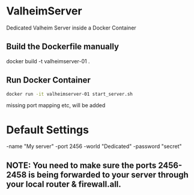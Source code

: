 # ValheimServer
Dedicated Valheim Server inside a Docker Container

## Build the Dockerfile manually
docker build -t valheimserver-01 .     

## Run Docker Container
```bash  
docker run -it valheimserver-01 start_server.sh
``` 
missing port mapping etc, will be added 


# Default Settings

-name "My server" 
-port 2456 
-world "Dedicated" 
-password "secret"

## NOTE: You need to make sure the ports 2456-2458 is being forwarded to your server through your local router & firewall.all.
